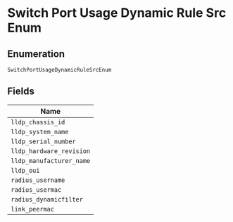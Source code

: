 
# Switch Port Usage Dynamic Rule Src Enum

## Enumeration

`SwitchPortUsageDynamicRuleSrcEnum`

## Fields

| Name |
|  --- |
| `lldp_chassis_id` |
| `lldp_system_name` |
| `lldp_serial_number` |
| `lldp_hardware_revision` |
| `lldp_manufacturer_name` |
| `lldp_oui` |
| `radius_username` |
| `radius_usermac` |
| `radius_dynamicfilter` |
| `link_peermac` |

